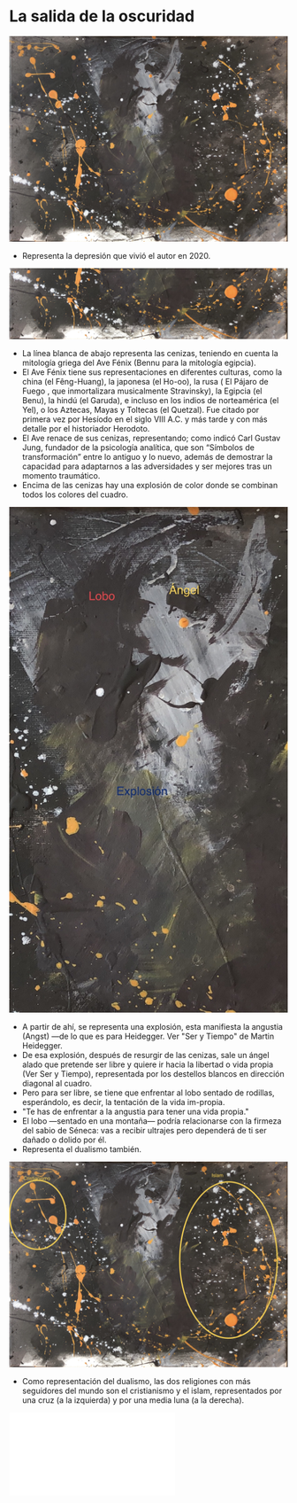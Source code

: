 # La salida de la oscuridad

![](./img/01/original.JPG)

- Representa la depresión que vivió el autor en 2020.

![](./img/01/ceniza.jpg)

- La línea blanca de abajo representa las cenizas, teniendo en cuenta la mitología griega del Ave Fénix (Bennu para la mitología egipcia).
- El Ave Fénix tiene sus representaciones en diferentes culturas, como la china (el Fêng-Huang), la japonesa (el Ho-oo), la rusa ( El Pájaro de Fuego , que inmortalizara musicalmente Stravinsky), la Egipcia (el Benu), la hindú (el Garuda), e incluso en los indios de norteamérica (el Yel), o los Aztecas, Mayas y Toltecas (el Quetzal). Fue citado por primera vez por Hesíodo en el siglo VIII A.C. y más tarde y con más detalle por el historiador Herodoto.
- El Ave renace de sus cenizas, representando; como indicó Carl Gustav Jung, fundador de la psicología analítica, que son “Símbolos de transformación” entre lo antiguo y lo nuevo, además de demostrar la capacidad para adaptarnos a las adversidades y ser mejores tras un momento traumático.
- Encima de las cenizas hay una explosión de color donde se combinan todos los colores del cuadro.

![](./img/01/explosion.jpg)

- A partir de ahí, se representa una explosión, esta manifiesta la angustia (Angst) —de lo que es para Heidegger. Ver "Ser y Tiempo" de Martin Heidegger.
- De esa explosión, después de resurgir de las cenizas, sale un ángel alado que pretende ser libre y quiere ir hacia la libertad o vida propia (Ver Ser y Tiempo), representada por los destellos blancos en dirección diagonal al cuadro.
- Pero para ser libre, se tiene que enfrentar al lobo sentado de rodillas, esperándolo, es decir, la tentación de la vida im-propia.
- "Te has de enfrentar a la angustia para tener una vida propia."
- El lobo —sentado en una montaña— podría relacionarse con la firmeza del sabio de Séneca: vas a recibir ultrajes pero dependerá de ti ser dañado o dolido por él.
- Representa el dualismo también.

![](./img/01/religion.jpg)

- Como representación del dualismo, las dos religiones con más seguidores del mundo son el cristianismo y el islam, representados por una cruz (a la izquierda) y por una media luna (a la derecha).

![Volver](./blob/main/index.md)
